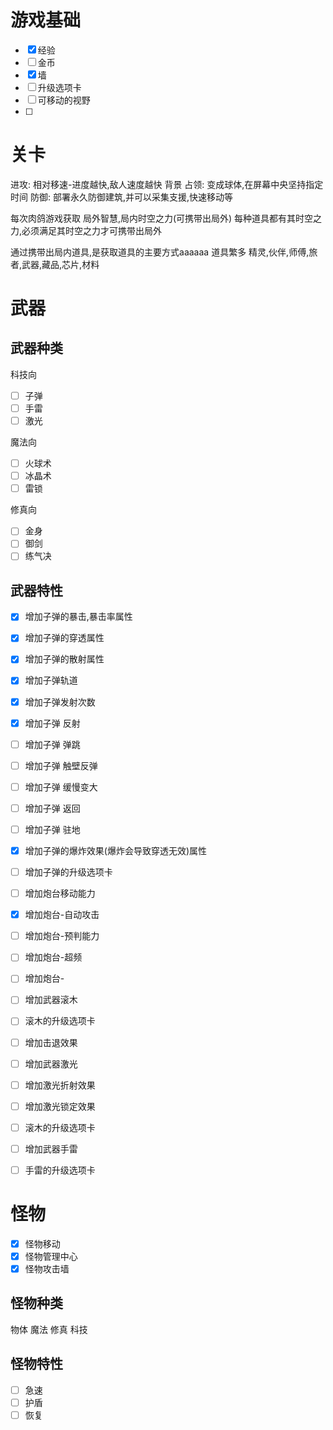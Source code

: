 # 游戏基础
- [x] 经验
- [ ] 金币
- [x] 墙
- [ ] 升级选项卡
- [ ] 可移动的视野
- [ ]

# 关卡
进攻: 相对移速-进度越快,敌人速度越快 背景
占领: 变成球体,在屏幕中央坚持指定时间
防御: 部署永久防御建筑,并可以采集支援,快速移动等

每次肉鸽游戏获取 局外智慧,局内时空之力(可携带出局外)
每种道具都有其时空之力,必须满足其时空之力才可携带出局外

通过携带出局内道具,是获取道具的主要方式aaaaaa
道具繁多
    精灵,伙伴,师傅,旅者,武器,藏品,芯片,材料
# 武器



## 武器种类

科技向
- [ ] 子弹
- [ ] 手雷
- [ ] 激光

魔法向
- [ ] 火球术
- [ ] 冰晶术
- [ ] 雷锁

修真向
- [ ] 金身
- [ ] 御剑
- [ ] 练气决

## 武器特性

- [x] 增加子弹的暴击,暴击率属性
- [x] 增加子弹的穿透属性
- [x] 增加子弹的散射属性
- [x] 增加子弹轨道
- [x] 增加子弹发射次数
- [x] 增加子弹 反射
- [ ] 增加子弹 弹跳
- [ ] 增加子弹 触壁反弹
- [ ] 增加子弹 缓慢变大
- [ ] 增加子弹 返回
- [ ] 增加子弹 驻地
- [x] 增加子弹的爆炸效果(爆炸会导致穿透无效)属性
- [ ] 增加子弹的升级选项卡

- [ ] 增加炮台移动能力
- [x] 增加炮台-自动攻击
- [ ] 增加炮台-预判能力
- [ ] 增加炮台-超频
- [ ] 增加炮台-


- [ ] 增加武器滚木
- [ ] 滚木的升级选项卡
- [ ] 增加击退效果

- [ ] 增加武器激光
- [ ] 增加激光折射效果
- [ ] 增加激光锁定效果
- [ ] 滚木的升级选项卡

- [ ] 增加武器手雷
- [ ] 手雷的升级选项卡



# 怪物
- [x] 怪物移动
- [x] 怪物管理中心
- [x] 怪物攻击墙

## 怪物种类

物体
魔法
修真
科技


## 怪物特性

- [ ] 急速
- [ ] 护盾
- [ ] 恢复